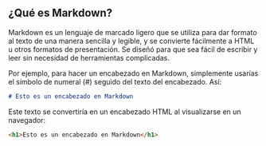 ## ¿Qué es Markdown?

Markdown es un lenguaje de marcado ligero que se utiliza para dar formato al texto de una manera sencilla y legible, y se convierte fácilmente a HTML u otros formatos de presentación. Se diseñó para que sea fácil de escribir y leer sin necesidad de herramientas complicadas.

Por ejemplo, para hacer un encabezado en Markdown, simplemente usarías el símbolo de numeral (#) seguido del texto del encabezado. Así:

```markdown
# Esto es un encabezado en Markdown
```

Este texto se convertiría en un encabezado HTML al visualizarse en un navegador:

```html
<h1>Esto es un encabezado en Markdown</h1>
```

